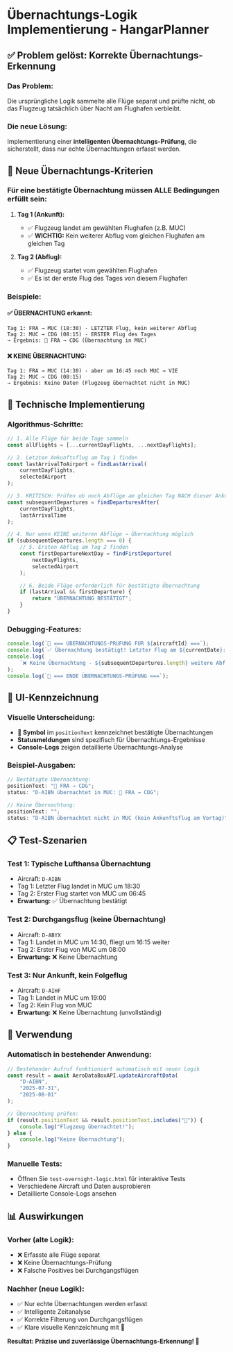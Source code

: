 # Übernachtungs-Logik Implementierung - HangarPlanner

## ✅ Problem gelöst: Korrekte Übernachtungs-Erkennung

### **Das Problem:**

Die ursprüngliche Logik sammelte alle Flüge separat und prüfte nicht, ob das Flugzeug tatsächlich über Nacht am Flughafen verbleibt.

### **Die neue Lösung:**

Implementierung einer **intelligenten Übernachtungs-Prüfung**, die sicherstellt, dass nur echte Übernachtungen erfasst werden.

## 🎯 Neue Übernachtungs-Kriterien

### **Für eine bestätigte Übernachtung müssen ALLE Bedingungen erfüllt sein:**

1. **Tag 1 (Ankunft):**

   - ✅ Flugzeug landet am gewählten Flughafen (z.B. MUC)
   - ✅ **WICHTIG:** Kein weiterer Abflug vom gleichen Flughafen am gleichen Tag

2. **Tag 2 (Abflug):**
   - ✅ Flugzeug startet vom gewählten Flughafen
   - ✅ Es ist der erste Flug des Tages von diesem Flughafen

### **Beispiele:**

#### ✅ **ÜBERNACHTUNG erkannt:**

```
Tag 1: FRA → MUC (18:30) - LETZTER Flug, kein weiterer Abflug
Tag 2: MUC → CDG (08:15) - ERSTER Flug des Tages
→ Ergebnis: 🏨 FRA → CDG (Übernachtung in MUC)
```

#### ❌ **KEINE ÜBERNACHTUNG:**

```
Tag 1: FRA → MUC (14:30) - aber um 16:45 noch MUC → VIE
Tag 2: MUC → CDG (08:15)
→ Ergebnis: Keine Daten (Flugzeug übernachtet nicht in MUC)
```

## 🔧 Technische Implementierung

### **Algorithmus-Schritte:**

```javascript
// 1. Alle Flüge für beide Tage sammeln
const allFlights = [...currentDayFlights, ...nextDayFlights];

// 2. Letzten Ankunftsflug am Tag 1 finden
const lastArrivalToAirport = findLastArrival(
	currentDayFlights,
	selectedAirport
);

// 3. KRITISCH: Prüfen ob noch Abflüge am gleichen Tag NACH dieser Ankunft
const subsequentDepartures = findDeparturesAfter(
	currentDayFlights,
	lastArrivalTime
);

// 4. Nur wenn KEINE weiteren Abflüge → Übernachtung möglich
if (subsequentDepartures.length === 0) {
	// 5. Ersten Abflug am Tag 2 finden
	const firstDepartureNextDay = findFirstDeparture(
		nextDayFlights,
		selectedAirport
	);

	// 6. Beide Flüge erforderlich für bestätigte Übernachtung
	if (lastArrival && firstDeparture) {
		return "ÜBERNACHTUNG BESTÄTIGT";
	}
}
```

### **Debugging-Features:**

```javascript
console.log(`🏨 === ÜBERNACHTUNGS-PRÜFUNG FÜR ${aircraftId} ===`);
console.log(`✅ Übernachtung bestätigt! Letzter Flug am ${currentDate}:`);
console.log(
	`❌ Keine Übernachtung - ${subsequentDepartures.length} weitere Abflüge gefunden`
);
console.log(`🏨 === ENDE ÜBERNACHTUNGS-PRÜFUNG ===`);
```

## 🎨 UI-Kennzeichnung

### **Visuelle Unterscheidung:**

- **🏨 Symbol** im `positionText` kennzeichnet bestätigte Übernachtungen
- **Statusmeldungen** sind spezifisch für Übernachtungs-Ergebnisse
- **Console-Logs** zeigen detaillierte Übernachtungs-Analyse

### **Beispiel-Ausgaben:**

```javascript
// Bestätigte Übernachtung:
positionText: "🏨 FRA → CDG";
status: "D-AIBN übernachtet in MUC: 🏨 FRA → CDG";

// Keine Übernachtung:
positionText: "";
status: "D-AIBN übernachtet nicht in MUC (kein Ankunftsflug am Vortag)";
```

## 📋 Test-Szenarien

### **Test 1: Typische Lufthansa Übernachtung**

- Aircraft: `D-AIBN`
- Tag 1: Letzter Flug landet in MUC um 18:30
- Tag 2: Erster Flug startet von MUC um 06:45
- **Erwartung:** ✅ Übernachtung bestätigt

### **Test 2: Durchgangsflug (keine Übernachtung)**

- Aircraft: `D-ABYX`
- Tag 1: Landet in MUC um 14:30, fliegt um 16:15 weiter
- Tag 2: Erster Flug von MUC um 08:00
- **Erwartung:** ❌ Keine Übernachtung

### **Test 3: Nur Ankunft, kein Folgeflug**

- Aircraft: `D-AIHF`
- Tag 1: Landet in MUC um 19:00
- Tag 2: Kein Flug von MUC
- **Erwartung:** ❌ Keine Übernachtung (unvollständig)

## 🚀 Verwendung

### **Automatisch in bestehender Anwendung:**

```javascript
// Bestehender Aufruf funktioniert automatisch mit neuer Logik
const result = await AeroDataBoxAPI.updateAircraftData(
	"D-AIBN",
	"2025-07-31",
	"2025-08-01"
);

// Übernachtung prüfen:
if (result.positionText && result.positionText.includes("🏨")) {
	console.log("Flugzeug übernachtet!");
} else {
	console.log("Keine Übernachtung");
}
```

### **Manuelle Tests:**

- Öffnen Sie `test-overnight-logic.html` für interaktive Tests
- Verschiedene Aircraft und Daten ausprobieren
- Detaillierte Console-Logs ansehen

## 📊 Auswirkungen

### **Vorher (alte Logik):**

- ❌ Erfasste alle Flüge separat
- ❌ Keine Übernachtungs-Prüfung
- ❌ Falsche Positives bei Durchgangsflügen

### **Nachher (neue Logik):**

- ✅ Nur echte Übernachtungen werden erfasst
- ✅ Intelligente Zeitanalyse
- ✅ Korrekte Filterung von Durchgangsflügen
- ✅ Klare visuelle Kennzeichnung mit 🏨

**Resultat: Präzise und zuverlässige Übernachtungs-Erkennung! 🎉**
